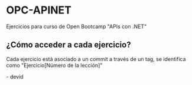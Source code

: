 # OPC-APINET
Ejercicios para curso de Open Bootcamp "APIs con .NET"

## ¿Cómo acceder a cada ejercicio?
Cada ejercicio está asociado a un commit a través de un tag, se identifica como "Ejercicio[Número de la lección]"

\- devid
